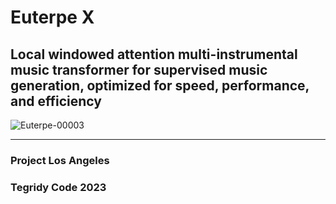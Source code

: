 # Euterpe X
## Local windowed attention multi-instrumental music transformer for supervised music generation, optimized for speed, performance, and efficiency

![Euterpe-00003](https://user-images.githubusercontent.com/56325539/236949173-1c9e8e45-db71-4d22-9c6b-561c0304fada.png)

***

### Project Los Angeles
### Tegridy Code 2023
